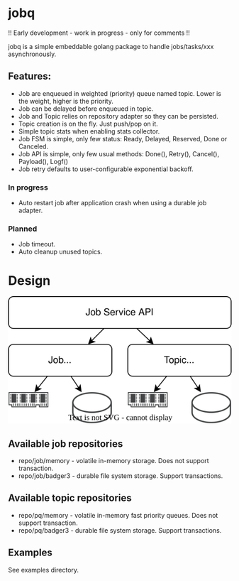 # jobq

!! Early development - work in progress - only for comments !!

jobq is a simple embeddable golang package to handle jobs/tasks/xxx asynchronously.

## Features:

- Job are enqueued in weighted (priority) queue named topic. Lower is the weight, higher is the priority.
- Job can be delayed before enqueued in topic.
- Job and Topic relies on repository adapter so they can be persisted.
- Topic creation is on the fly. Just push/pop on it.
- Simple topic stats when enabling stats collector.
- Job FSM is simple, only few status: Ready, Delayed, Reserved, Done or Canceled.
- Job API is simple, only few usual methods: Done(), Retry(), Cancel(), Payload(), Logf()
- Job retry defaults to user-configurable exponential backoff.

### In progress

- Auto restart job after application crash when using a durable job adapter.

### Planned

- Job timeout.
- Auto cleanup unused topics.

# Design

![design](design.svg)

## Available job repositories

- repo/job/memory - volatile in-memory storage. Does not support transaction.
- repo/job/badger3 - durable file system storage. Support transactions.

## Available topic repositories

- repo/pq/memory - volatile in-memory fast priority queues. Does not support transaction.
- repo/pq/badger3 - durable file system storage. Support transactions.

## Examples

See examples directory.
